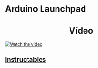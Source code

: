 # Arduino Launchpad

<center> <h1>Vídeo</h1> </center>
 
[![Watch the video](https://cld.pt/dl/download/be67b3a4-02e0-4e21-b3df-69e2cfcd7a33/Periodic_Table.PNG)](https://www.youtube.com/watch?v=3K0wXkf0QAY)

  ## [Instructables](https://www.instructables.com/Interactive-LED-Periodic-Table/)
